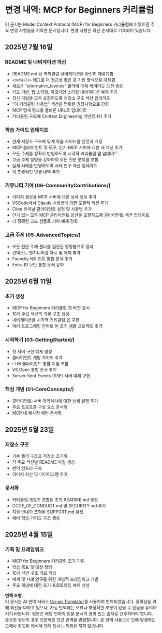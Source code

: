 <!--
CO_OP_TRANSLATOR_METADATA:
{
  "original_hash": "baf3b041e5d939c4a1d8653632cc14f1",
  "translation_date": "2025-07-16T22:54:42+00:00",
  "source_file": "changelog.md",
  "language_code": "ko"
}
-->
# 변경 내역: MCP for Beginners 커리큘럼

이 문서는 Model Context Protocol (MCP) for Beginners 커리큘럼에 이루어진 주요 변경 사항들을 기록한 문서입니다. 변경 사항은 최신 순서대로 기록되어 있습니다.

## 2025년 7월 16일

### README 및 내비게이션 개선
- README.md 내 커리큘럼 내비게이션을 완전히 재설계함
- `<details>` 태그를 더 접근성 좋은 표 기반 형식으로 대체함
- 새로운 "alternative_layouts" 폴더에 대체 레이아웃 옵션 생성
- 카드 기반, 탭 스타일, 아코디언 스타일 내비게이션 예제 추가
- 최신 파일을 모두 포함하도록 저장소 구조 섹션 업데이트
- "이 커리큘럼 사용법" 섹션을 명확한 권장사항으로 강화
- MCP 명세 링크를 올바른 URL로 업데이트
- 커리큘럼 구조에 Context Engineering 섹션(5.14) 추가

### 학습 가이드 업데이트
- 현재 저장소 구조에 맞게 학습 가이드를 완전히 개정
- MCP 클라이언트 및 도구, 인기 MCP 서버에 대한 새 섹션 추가
- 모든 주제를 정확히 반영하도록 시각적 커리큘럼 맵 업데이트
- 고급 주제 설명을 강화하여 모든 전문 분야를 포함
- 실제 사례를 반영하도록 사례 연구 섹션 업데이트
- 이 포괄적인 변경 내역 추가

### 커뮤니티 기여 (06-CommunityContributions/)
- 이미지 생성용 MCP 서버에 대한 상세 정보 추가
- VSCode에서 Claude 사용법에 대한 포괄적 섹션 추가
- Cline 터미널 클라이언트 설정 및 사용법 추가
- 인기 있는 모든 MCP 클라이언트 옵션을 포함하도록 클라이언트 섹션 업데이트
- 더 정확한 코드 샘플로 기여 예제 강화

### 고급 주제 (05-AdvancedTopics/)
- 모든 전문 주제 폴더를 일관된 명명법으로 정리
- 컨텍스트 엔지니어링 자료 및 예제 추가
- Foundry 에이전트 통합 문서 추가
- Entra ID 보안 통합 문서 강화

## 2025년 6월 11일

### 초기 생성
- MCP for Beginners 커리큘럼 첫 버전 출시
- 10개 주요 섹션의 기본 구조 생성
- 내비게이션용 시각적 커리큘럼 맵 구현
- 여러 프로그래밍 언어로 된 초기 샘플 프로젝트 추가

### 시작하기 (03-GettingStarted/)
- 첫 서버 구현 예제 생성
- 클라이언트 개발 가이드 추가
- LLM 클라이언트 통합 지침 포함
- VS Code 통합 문서 추가
- Server-Sent Events (SSE) 서버 예제 구현

### 핵심 개념 (01-CoreConcepts/)
- 클라이언트-서버 아키텍처에 대한 상세 설명 추가
- 주요 프로토콜 구성 요소 문서화
- MCP 내 메시징 패턴 문서화

## 2025년 5월 23일

### 저장소 구조
- 기본 폴더 구조로 저장소 초기화
- 각 주요 섹션별 README 파일 생성
- 번역 인프라 구축
- 이미지 자산 및 다이어그램 추가

### 문서화
- 커리큘럼 개요가 포함된 초기 README.md 생성
- CODE_OF_CONDUCT.md 및 SECURITY.md 추가
- 지원 안내가 포함된 SUPPORT.md 설정
- 예비 학습 가이드 구조 생성

## 2025년 4월 15일

### 기획 및 프레임워크
- MCP for Beginners 커리큘럼 초기 기획
- 학습 목표 및 대상 정의
- 10개 섹션 구조 개요 작성
- 예제 및 사례 연구를 위한 개념적 프레임워크 개발
- 주요 개념에 대한 초기 프로토타입 예제 생성

**면책 조항**:  
이 문서는 AI 번역 서비스 [Co-op Translator](https://github.com/Azure/co-op-translator)를 사용하여 번역되었습니다. 정확성을 위해 최선을 다하고 있으나, 자동 번역에는 오류나 부정확한 부분이 있을 수 있음을 유의하시기 바랍니다. 원문은 해당 언어의 원본 문서가 권위 있는 출처로 간주되어야 합니다. 중요한 정보의 경우 전문적인 인간 번역을 권장합니다. 본 번역 사용으로 인해 발생하는 오해나 잘못된 해석에 대해 당사는 책임을 지지 않습니다.